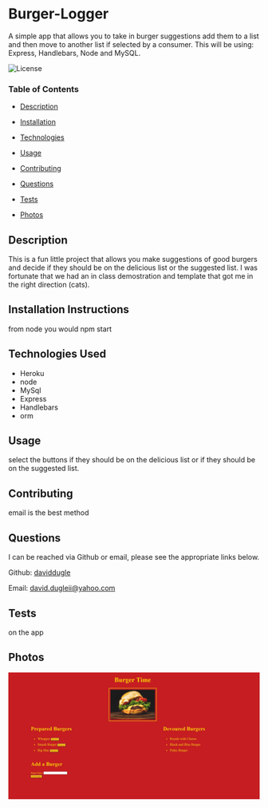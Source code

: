 # Burger-Logger
A simple app that allows you to take in burger suggestions add them to a list and then move to another list if selected by a consumer. This will be using: Express, Handlebars, Node and MySQL.





![License](https://img.shields.io/badge/license-MIT%20License-green)









### Table of Contents


* [Description](#Description)

* [Installation](#Installation)

* [Technologies](#Technologies)

* [Usage](##Usage)

* [Contributing](#Contributing)

* [Questions](#Questions)

* [Tests](#Tests)

* [Photos](#Photos)


















## Description

This is a fun little project that allows you make suggestions of good burgers and decide if they should be on the delicious list or the suggested list. I was fortunate that we had an in class demostration and template that got me in the right direction (cats).





## Installation Instructions

from node you would npm start




## Technologies Used

* Heroku
* node
* MySql
* Express
* Handlebars
* orm




## Usage

select the buttons if they should be on the delicious list or if they should be on the suggested list. 







## Contributing

email is the best method





## Questions

I can be reached via Github or email, please see the appropriate links below.

Github:
<a href='https://github.com/daviddugle' target='_blank'>daviddugle</a>

Email:
<a href='mailto:david.dugleii@yahoo.com'>david.dugleii@yahoo.com</a>





## Tests

on the app



## Photos

![DeployedPhoto](./public/assets/burgerPhoto.jpg)






